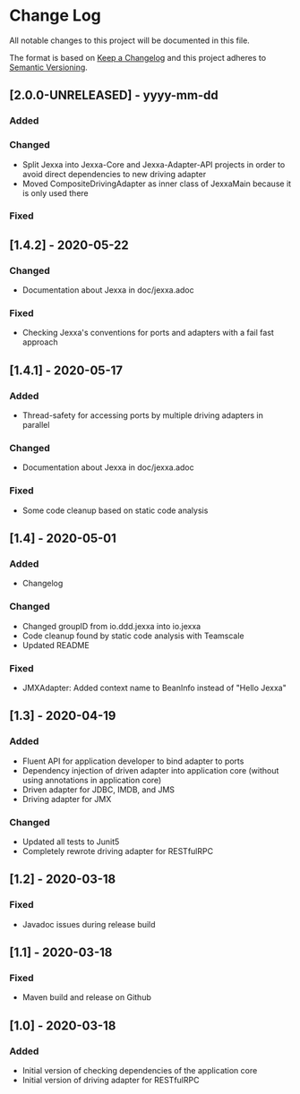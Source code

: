 # Change Log
All notable changes to this project will be documented in this file.
 
The format is based on [Keep a Changelog](http://keepachangelog.com/)
and this project adheres to [Semantic Versioning](http://semver.org/).

## \[2.0.0-UNRELEASED] - yyyy-mm-dd
### Added

### Changed
-  Split Jexxa into Jexxa-Core and Jexxa-Adapter-API projects in order to avoid direct dependencies to new driving adapter 
-  Moved CompositeDrivingAdapter as inner class of JexxaMain because it is only used there   

### Fixed


## \[1.4.2] - 2020-05-22

### Changed
-  Documentation about Jexxa in doc/jexxa.adoc

### Fixed
-  Checking Jexxa's conventions for ports and adapters with a fail fast approach
 
## \[1.4.1] - 2020-05-17

### Added
-  Thread-safety for accessing ports by multiple driving adapters in parallel   

### Changed
-  Documentation about Jexxa in doc/jexxa.adoc

### Fixed
-  Some code cleanup based on static code analysis 
                             
## \[1.4] - 2020-05-01
 
### Added
-  Changelog
 
### Changed
-  Changed groupID from io.ddd.jexxa into io.jexxa 
-  Code cleanup found by static code analysis with Teamscale
-  Updated README

### Fixed
-  JMXAdapter: Added context name to BeanInfo instead of "Hello Jexxa"

## \[1.3] - 2020-04-19
 
### Added
-  Fluent API for application developer to bind adapter to ports 
-  Dependency injection of driven adapter into application core (without using annotations in application core)   
-  Driven adapter for JDBC, IMDB, and JMS
-  Driving adapter for JMX
   
### Changed
-  Updated all tests to Junit5
-  Completely rewrote driving adapter for RESTfulRPC
 
## \[1.2] - 2020-03-18
 
### Fixed
-  Javadoc issues during release build  
 
## \[1.1] - 2020-03-18
 
### Fixed
-  Maven build and release on Github
  
 
## \[1.0] - 2020-03-18
 
### Added
-  Initial version of checking dependencies of the application core 
-  Initial version of driving adapter for RESTfulRPC  
